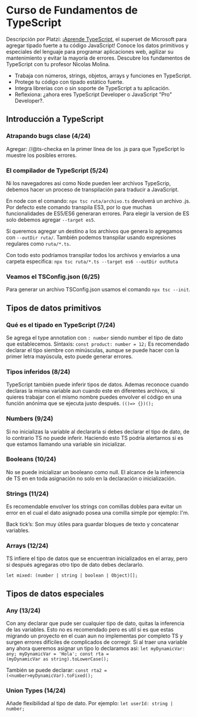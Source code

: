 # Curso de Fundamentos de TypeScript

Descripción por Platzi:
[¡Aprende TypeScript](https://platzi.com/cursos/typescript/), el superset de Microsoft para agregar tipado fuerte a tu código JavaScript! Conoce los datos primitivos y especiales del lenguaje para programar aplicaciones web, agilizar su mantenimiento y evitar la mayoría de errores. Descubre los fundamentos de TypeScript con tu profesor Nicolas Molina.

- Trabaja con números, strings, objetos, arrays y funciones en TypeScript.
- Protege tu código con tipado estático fuerte.
- Integra librerías con o sin soporte de TypeScript a tu aplicación.
- Reflexiona: ¿ahora eres TypeScript Developer o JavaScript "Pro" Developer?.

## Introducción a TypeScript

### Atrapando bugs clase (4/24)

Agregar: //@ts-checka en la primer línea de los .js para que TypeScript lo muestre los posibles errores.

### El compilador de TypeScript (5/24)

Ni los navegadores asi como Node pueden leer archivos TypeScrip, debemos hacer un proceso de transpilación para traducir a JavaScript.

En node con el comando:
`npx tsc ruta/archivo.ts` devolverá un archivo .js.
Por defecto este comando transpila ES3, por lo que muchas funcionalidades de ES5/ES6 generaran errores. Para elegir la version de ES solo debemos agregar `--target es5`.

Si queremos agregar un destino a los archivos que genera lo agregamos con `--outDir ruta/`.
También podemos transpilar usando expresiones regulares como `ruta/*.ts`.

Con todo esto podríamos transpilar todos los archivos y enviarlos a una carpeta especifica:
`npx tsc ruta/*.ts --target es6 --outDir outRuta`

### Veamos el TSConfig.json (6/25)

Para generar un archivo TSConfig.json usamos el comando `npx tsc --init`.

## Tipos de datos primitivos

### Qué es el tipado en TypeScript (7/24)

Se agrega el type annotation con `: number` siendo number el tipo de dato que establecemos.
Sintaxis: `const product: number = 12;`
Es recomendado declarar el tipo siembre con minúsculas, aunque se puede hacer con la primer letra mayúscula, esto puede generar errores.

### Tipos inferidos (8/24)

TypeScript también puede inferir tipos de datos.
Ademas reconoce cuando declaras la misma variable aun cuando este en diferentes archivos, si quieres trabajar con el mismo nombre puedes envolver el código en una función anónima que se ejecuta justo después.
`(()=> {})();`

### Numbers (9/24)

Si no inicializas la variable al declararla si debes declarar el tipo de dato, de lo contrario TS no puede inferir. Haciendo esto TS podría alertarnos si es que estamos llamando una variable sin inicializar.

### Booleans (10/24)

No se puede inicializar un booleano como null.
El alcance de la inferencia de TS en en toda asignación no solo en la declaración o inicialización.

### Strings (11/24)

Es recomendable envolver los strings con comillas dobles para evitar un error en el cual el dato asignado posea una comilla simple por ejemplo: I'm.

Back tick’s:
Son muy útiles para guardar bloques de texto y concatenar variables.

### Arrays (12/24)

TS infiere el tipo de datos que se encuentran inicializados en el array, pero si después agregaras otro tipo de dato debes declararlo.

`let mixed: (number | string | boolean | Object)[];`

## Tipos de datos especiales

### Any (13/24)

Con any declarar que pude ser cualquier tipo de dato, quitas la inferencia de las variables. Esto no es recomendado pero es util si es que estas migrando un proyecto en el cuan aun no implementas por completo TS y surgen errores difíciles de complicados de corregir.
Si al traer una variable any ahora queremos asignar un tipo lo declaramos asi:
<code>let myDynamicVar: any;
myDynamicVar = 'Hola';
const rta = (myDynamicVar as string).toLowerCase();</code>

También se puede declarar:
`const rta2 = (<number>myDynamicVar).toFixed();`

### Union Types (14/24)

Añade flexibilidad al tipo de dato. Por ejemplo:
`let userId: string | number;`
